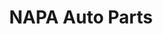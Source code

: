 ---
title: "NAPA Auto Parts"
url: /grand-rapids/napa-auto-parts-eastern-avenue-southeast/
shop: Autoteile
---
